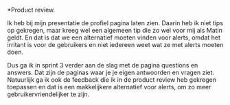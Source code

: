 *Product review.

Ik heb bij mijn presentatie de profiel pagina laten zien. Daarin heb ik niet tips op gekregen, maar kreeg wel een algemeen tip die zo wel voor mij als Matin geldt. En dat is dat we een alternatief moeten vinden voor alerts, omdat het irritant is voor de gebruikers en niet iedereen weet wat ze met alerts moeten doen.

Dus ga ik in sprint 3 verder aan de slag met de pagina questions en answers. Dat zijn de paginas waar je je eigen antwoorden en vragen ziet. Natuurlijk ga ik ook de feedback die ik in de product review heb gekregen toepassen en dat is een makkelijkere alternatief voor alerts, om zo meer gebruikervriendelijker te zijn.

